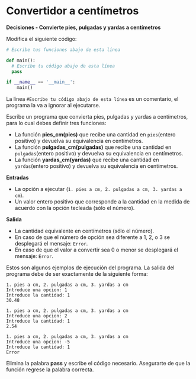 # Convertidor a centímetros
**Decisiones - Convierte pies, pulgadas y yardas a centímetros**

Modifica el siguiente código:

```python
# Escribe tus funciones abajo de esta línea

def main():
  # Escribe tu código abajo de esta línea
  pass

if __name__ == '__main__':
    main()
```
La línea `#Escribe tu código abajo de esta línea` es un comentario,
el programa la va a ignorar al ejecutarse.

Escribe un programa que convierta pies, pulgadas y yardas a centímetros, para lo cual debes definir tres funciones:
- La función **pies_cm(pies)** que recibe una cantidad en `pies`(entero positivo) y devuelva su equivalencia en centímetros.
- La función **pulgadas_cm(pulgadas)** que recibe una cantidad en `pulgadas`(entero positivo) y devuelva su equivalencia en centímetros.
- La función **yardas_cm(yardas)** que recibe una cantidad en `yardas`(entero positivo) y devuelva su equivalencia en centímetros.

**Entradas**
- La opción a ejecutar (`1. pies a cm, 2. pulgadas a cm, 3. yardas a cm`). 
- Un valor entero positivo que corresponde a la cantidad en la medida de acuerdo con la opción tecleada (sólo el número).

**Salida**
- La cantidad equivalente en centímetros (sólo el número). 
- En caso de que el número de opción sea diferente a 1, 2, o 3 se desplegará el mensaje: `Error`.
- En caso de que el valor a convertir sea 0 o menor se desplegará el mensaje: `Error`.

Estos son algunos ejemplos de ejecución del programa. La salida del programa debe de ser exactamente de la siguiente forma:

```plaintext
1. pies a cm, 2. pulgadas a cm, 3. yardas a cm
Introduce una opcion: 1
Introduce la cantidad: 1
30.48

1. pies a cm, 2. pulgadas a cm, 3. yardas a cm
Introduce una opcion: 2
Introduce la cantidad: 1
2.54

1. pies a cm, 2. pulgadas a cm, 3. yardas a cm
Introduce una opcion: -5
Introduce la cantidad: 1
Error
```
Elimina la palabra __pass__ y escribe el código necesario.
Asegurarte de que la función regrese la palabra correcta.
